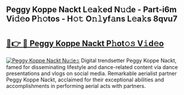 ## Peggy Koppe Nackt L𝚎a𝚔ed N𝚞𝚍e - Part-i6m Vi𝚍𝚎o P𝚑𝚘tos - H𝚘𝚝 O𝚗𝚕yf𝚊ns L𝚎a𝚔s 8qvu7

# <h2><a href="http://kfbblfd.oniu.top/?m=Peggy+Koppe+Nackt">🔗👉 🔴 Peggy Koppe Nackt P𝚑ot𝚘𝚜 V𝚒d𝚎o</a></h2>

[![Peggy Koppe Nackt Nu𝚍e𝚜](https://i.imgur.com/0qMVB7G.gif)](http://kfbblfd.oniu.top/?m=Peggy+Koppe+Nackt)
Digital trendsetter Peggy Koppe Nackt, famed for disseminating lifestyle and dance-related content via dance presentations and vlogs on social media. Remarkable aerialist partner Peggy Koppe Nackt, acclaimed for their exceptional abilities and accomplishments in performing aerial acts with partners.  
